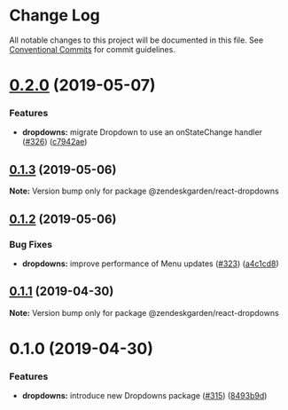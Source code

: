 # Change Log

All notable changes to this project will be documented in this file.
See [Conventional Commits](https://conventionalcommits.org) for commit guidelines.

# [0.2.0](https://github.com/zendeskgarden/react-components/compare/@zendeskgarden/react-dropdowns@0.1.3...@zendeskgarden/react-dropdowns@0.2.0) (2019-05-07)


### Features

* **dropdowns:** migrate Dropdown to use an onStateChange handler ([#326](https://github.com/zendeskgarden/react-components/issues/326)) ([c7942ae](https://github.com/zendeskgarden/react-components/commit/c7942ae))





## [0.1.3](https://github.com/zendeskgarden/react-components/compare/@zendeskgarden/react-dropdowns@0.1.2...@zendeskgarden/react-dropdowns@0.1.3) (2019-05-06)

**Note:** Version bump only for package @zendeskgarden/react-dropdowns





## [0.1.2](https://github.com/zendeskgarden/react-components/compare/@zendeskgarden/react-dropdowns@0.1.1...@zendeskgarden/react-dropdowns@0.1.2) (2019-05-06)


### Bug Fixes

* **dropdowns:** improve performance of Menu updates ([#323](https://github.com/zendeskgarden/react-components/issues/323)) ([a4c1cd8](https://github.com/zendeskgarden/react-components/commit/a4c1cd8))





## [0.1.1](https://github.com/zendeskgarden/react-components/compare/@zendeskgarden/react-dropdowns@0.1.0...@zendeskgarden/react-dropdowns@0.1.1) (2019-04-30)

**Note:** Version bump only for package @zendeskgarden/react-dropdowns





# 0.1.0 (2019-04-30)


### Features

* **dropdowns:** introduce new Dropdowns package ([#315](https://github.com/zendeskgarden/react-components/issues/315)) ([8493b9d](https://github.com/zendeskgarden/react-components/commit/8493b9d))
